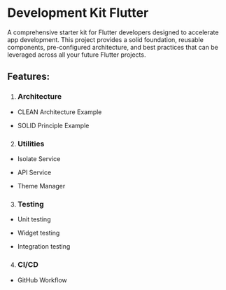 # Development Kit Flutter

A comprehensive starter kit for Flutter developers designed to accelerate app development. This project provides a solid foundation, reusable components, pre-configured architecture, and best practices that can be leveraged across all your future Flutter projects.

## Features:

1. ### Architecture

- CLEAN Architecture Example

- SOLID Principle Example

2. ### Utilities

- Isolate Service

- API Service

- Theme Manager

3. ### Testing

- Unit testing

- Widget testing

- Integration testing

4. ### CI/CD

- GitHub Workflow
